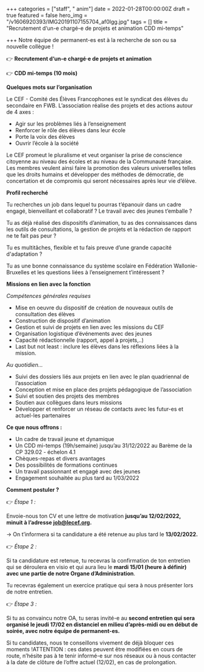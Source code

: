 +++
categories = ["staff", " anim"]
date = 2022-01-28T00:00:00Z
draft = true
featured = false
hero_img = "/v1606920393/IMG20191107155704_af0lgg.jpg"
tags = []
title = "Recrutement d‘un-e chargé-e de projets et animation CDD mi-temps"

+++
Notre équipe de permanent-es est à la recherche de son ou sa nouvelle collègue !

👉 **Recrutement d‘un-e chargé·e de projets et animation**

👉 **CDD mi-temps (10 mois)**

**Quelques mots sur l’organisation**

Le CEF - Comité des Élèves Francophones est le syndicat des élèves du secondaire en FWB. L’association réalise des projets et des actions autour de 4 axes :

* Agir sur les problèmes liés à l’enseignement
* Renforcer le rôle des élèves dans leur école
* Porte la voix des élèves
* Ouvrir l’école à la société

Le CEF promeut le pluralisme et veut organiser la prise de conscience citoyenne au niveau des écoles et au niveau de la Communauté française. Les membres veulent ainsi faire la promotion des valeurs universelles telles que les droits humains et développer des méthodes de démocratie, de concertation et de compromis qui seront nécessaires après leur vie d’élève.

**Profil recherché**

Tu recherches un job dans lequel tu pourras t’épanouir dans un cadre engagé, bienveillant et collaboratif ? Le travail avec des jeunes t’emballe ?

Tu as déjà réalisé des dispositifs d’animation, tu as des connaissances dans les outils de consultations, la gestion de projets et la rédaction de rapport ne te fait pas peur ?

Tu es multitâches, flexible et tu fais preuve d’une grande capacité d'adaptation ?

Tu as une bonne connaissance du système scolaire en Fédération Wallonie-Bruxelles et les questions liées à l’enseignement t’intéressent ?

**Missions en lien avec la fonction**

_Compétences générales requises_

* Mise en oeuvre du dispositif de création de nouveaux outils de consultation des élèves
* Construction de dispositif d’animation
* Gestion et suivi de projets en lien avec les missions du CEF
* Organisation logistique d’événements avec des jeunes
* Capacité rédactionnelle (rapport, appel à projets,..)
* Last but not least : inclure les élèves dans les réflexions liées à la mission.

_Au quotidien…_

* Suivi des dossiers liés aux projets en lien avec le plan quadriennal de l’association
* Conception et mise en place des projets pédagogique de l’association
* Suivi et soutien des projets des membres
* Soutien aux collègues dans leurs missions
* Développer et renforcer un réseau de contacts avec les futur-es et actuel-les partenaires

**Ce que nous offrons :**

* Un cadre de travail jeune et dynamique
* Un CDD mi-temps (19h/semaine) jusqu’au 31/12/2022 au Barème de la CP 329.02 - échelon 4.1
* Chèques-repas et divers avantages
* Des possibilités de formations continues
* Un travail passionnant et engagé avec des jeunes
* Engagement souhaitée au plus tard au 1/03/2022

**Comment postuler ?**

👉 _Étape 1 :_

Envoie-nous ton CV et une lettre de motivation **jusqu’au 12/02/2022, minuit à l’adresse job@lecef.org.**

→ On t’informera si ta candidature a été retenue au plus tard le **13/02/2022.**

👉 _Étape 2 :_

Si ta candidature est retenue, tu recevras la confirmation de ton entretien qui se déroulera en visio et qui aura lieu le **mardi 15/01 (heure à définir) avec une partie de notre Organe d’Administration**.

Tu recevras également un exercice pratique qui sera à nous présenter lors de notre entretien.

👉 _Étape 3 :_

Si tu as convaincu notre OA, tu seras invité-e au **second entretien qui sera organisé le jeudi 17/02 en distanciel en milieu d’après-midi ou en début de soirée, avec notre équipe de permanent-es.**

Si tu candidates, nous te conseillons vivement de déjà bloquer ces moments !ATTENTION : ces dates peuvent être modifiées en cours de route, n’hésite pas à te tenir informé-e sur nos réseaux ou à nous contacter à la date de clôture de l’offre actuel (12/02), en cas de prolongation.